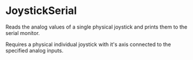 # JoystickSerial

Reads the analog values of a single physical joystick and prints them to the serial monitor.  

Requires a physical individual joystick with it's axis connected to the specified analog inputs.
